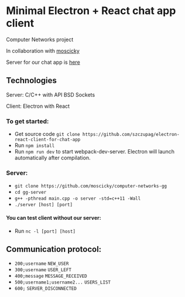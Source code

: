 # Minimal Electron + React chat app client
Computer Networks project

In collaboration with [moscicky](https://github.com/moscicky/)

Server for our chat app is [here](https://github.com/moscicky/computer-networks-gg)

## Technologies
Server: C/C++ with API BSD Sockets

Client: Electron with React

### To get started:
* Get source code `git clone https://github.com/szczupag/electron-react-client-for-chat-app`
* Run `npm install`
* Run `npm run dev` to start webpack-dev-server. Electron will launch automatically after compilation.

### Server:
* `git clone https://github.com/moscicky/computer-networks-gg`
* `cd gg-server`
* `g++ -pthread main.cpp -o server -std=c++11 -Wall`
* `./server [host] [port]`

#### You can test client without our server:
* Run `nc -l [port] [host]`

## Communication protocol:
* `200;username` `NEW_USER`
* `300;username` `USER_LEFT`
* `400;message` `MESSAGE_RECEIVED`
* `500;username1;username2...` `USERS_LIST`
* `600;` `SERVER_DISCONNECTED`
